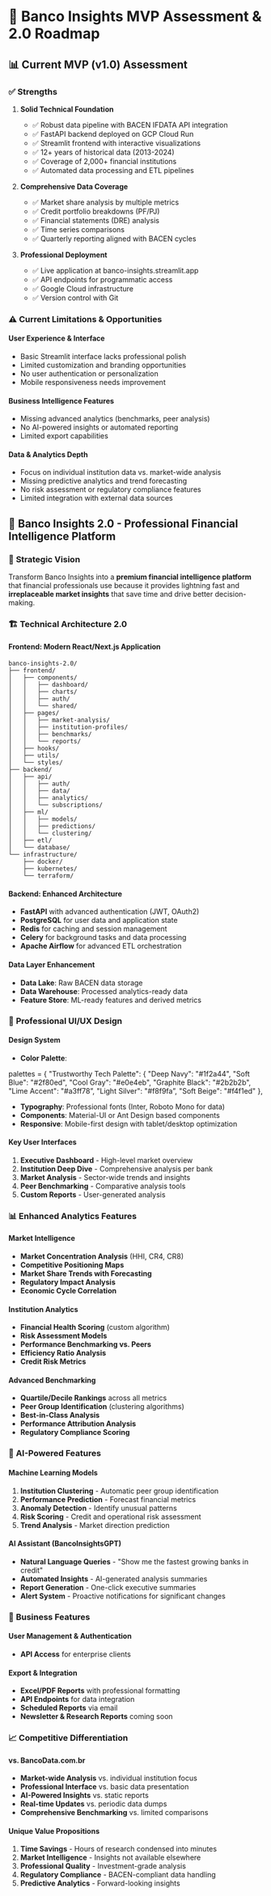 # 🏦 Banco Insights MVP Assessment & 2.0 Roadmap

## 📊 Current MVP (v1.0) Assessment

### ✅ **Strengths**
1. **Solid Technical Foundation**
   - ✅ Robust data pipeline with BACEN IFDATA API integration
   - ✅ FastAPI backend deployed on GCP Cloud Run
   - ✅ Streamlit frontend with interactive visualizations
   - ✅ 12+ years of historical data (2013-2024)
   - ✅ Coverage of 2,000+ financial institutions
   - ✅ Automated data processing and ETL pipelines

2. **Comprehensive Data Coverage**
   - ✅ Market share analysis by multiple metrics
   - ✅ Credit portfolio breakdowns (PF/PJ)
   - ✅ Financial statements (DRE) analysis
   - ✅ Time series comparisons
   - ✅ Quarterly reporting aligned with BACEN cycles

3. **Professional Deployment**
   - ✅ Live application at banco-insights.streamlit.app
   - ✅ API endpoints for programmatic access
   - ✅ Google Cloud infrastructure
   - ✅ Version control with Git

### ⚠️ **Current Limitations & Opportunities**

#### **User Experience & Interface**
- Basic Streamlit interface lacks professional polish
- Limited customization and branding opportunities
- No user authentication or personalization
- Mobile responsiveness needs improvement

#### **Business Intelligence Features**
- Missing advanced analytics (benchmarks, peer analysis)
- No AI-powered insights or automated reporting
- Limited export capabilities

#### **Data & Analytics Depth**
- Focus on individual institution data vs. market-wide analysis
- Missing predictive analytics and trend forecasting
- No risk assessment or regulatory compliance features
- Limited integration with external data sources


## 🚀 Banco Insights 2.0 - Professional Financial Intelligence Platform

### 🎯 **Strategic Vision**
Transform Banco Insights into a **premium financial intelligence platform** that financial professionals use because it provides lightning fast and **irreplaceable market insights** that save time and drive better decision-making.

### 🏗️ **Technical Architecture 2.0**

#### **Frontend: Modern React/Next.js Application**
```
banco-insights-2.0/
├── frontend/
│   ├── components/
│   │   ├── dashboard/
│   │   ├── charts/
│   │   ├── auth/
│   │   └── shared/
│   ├── pages/
│   │   ├── market-analysis/
│   │   ├── institution-profiles/
│   │   ├── benchmarks/
│   │   └── reports/
│   ├── hooks/
│   ├── utils/
│   └── styles/
├── backend/
│   ├── api/
│   │   ├── auth/
│   │   ├── data/
│   │   ├── analytics/
│   │   └── subscriptions/
│   ├── ml/
│   │   ├── models/
│   │   ├── predictions/
│   │   └── clustering/
│   ├── etl/
│   └── database/
└── infrastructure/
    ├── docker/
    ├── kubernetes/
    └── terraform/
```

#### **Backend: Enhanced Architecture**
- **FastAPI** with advanced authentication (JWT, OAuth2)
- **PostgreSQL** for user data and application state
- **Redis** for caching and session management
- **Celery** for background tasks and data processing
- **Apache Airflow** for advanced ETL orchestration

#### **Data Layer Enhancement**
- **Data Lake**: Raw BACEN data storage
- **Data Warehouse**: Processed analytics-ready data
- **Feature Store**: ML-ready features and derived metrics

### 🎨 **Professional UI/UX Design**

#### **Design System**
- **Color Palette**:

palettes = {
    "Trustworthy Tech Palette": {
        "Deep Navy": "#1f2a44",
        "Soft Blue": "#2f80ed",
        "Cool Gray": "#e0e4eb",
        "Graphite Black": "#2b2b2b",
        "Lime Accent": "#a3ff78”,
	"Light Silver": "#f8f9fa”,
	"Soft Beige": "#f4f1ed"
    },



- **Typography**: Professional fonts (Inter, Roboto Mono for data)
- **Components**: Material-UI or Ant Design based components
- **Responsive**: Mobile-first design with tablet/desktop optimization

#### **Key User Interfaces**
1. **Executive Dashboard** - High-level market overview
2. **Institution Deep Dive** - Comprehensive analysis per bank
3. **Market Analysis** - Sector-wide trends and insights
4. **Peer Benchmarking** - Comparative analysis tools
5. **Custom Reports** - User-generated analysis

### 📊 **Enhanced Analytics Features**

#### **Market Intelligence**
- **Market Concentration Analysis** (HHI, CR4, CR8)
- **Competitive Positioning Maps**
- **Market Share Trends with Forecasting**
- **Regulatory Impact Analysis**
- **Economic Cycle Correlation**

#### **Institution Analytics**
- **Financial Health Scoring** (custom algorithm)
- **Risk Assessment Models**
- **Performance Benchmarking vs. Peers**
- **Efficiency Ratio Analysis**
- **Credit Risk Metrics**

#### **Advanced Benchmarking**
- **Quartile/Decile Rankings** across all metrics
- **Peer Group Identification** (clustering algorithms)
- **Best-in-Class Analysis**
- **Performance Attribution Analysis**
- **Regulatory Compliance Scoring**

### 🤖 **AI-Powered Features**

#### **Machine Learning Models**
1. **Institution Clustering** - Automatic peer group identification
2. **Performance Prediction** - Forecast financial metrics
3. **Anomaly Detection** - Identify unusual patterns
4. **Risk Scoring** - Credit and operational risk assessment
5. **Trend Analysis** - Market direction prediction

#### **AI Assistant (BancoInsightsGPT)**
- **Natural Language Queries** - "Show me the fastest growing banks in credit"
- **Automated Insights** - AI-generated analysis summaries
- **Report Generation** - One-click executive summaries
- **Alert System** - Proactive notifications for significant changes

### 💼 **Business Features**

#### **User Management & Authentication**
- **API Access** for enterprise clients

#### **Export & Integration**
- **Excel/PDF Reports** with professional formatting
- **API Endpoints** for data integration
- **Scheduled Reports** via email
- **Newsletter & Research Reports** coming soon


### 📈 **Competitive Differentiation**

#### **vs. BancoData.com.br**
- **Market-wide Analysis** vs. individual institution focus
- **Professional Interface** vs. basic data presentation
- **AI-Powered Insights** vs. static reports
- **Real-time Updates** vs. periodic data dumps
- **Comprehensive Benchmarking** vs. limited comparisons

#### **Unique Value Propositions**
1. **Time Savings** - Hours of research condensed into minutes
2. **Market Intelligence** - Insights not available elsewhere
3. **Professional Quality** - Investment-grade analysis
4. **Regulatory Compliance** - BACEN-compliant data handling
5. **Predictive Analytics** - Forward-looking insights
